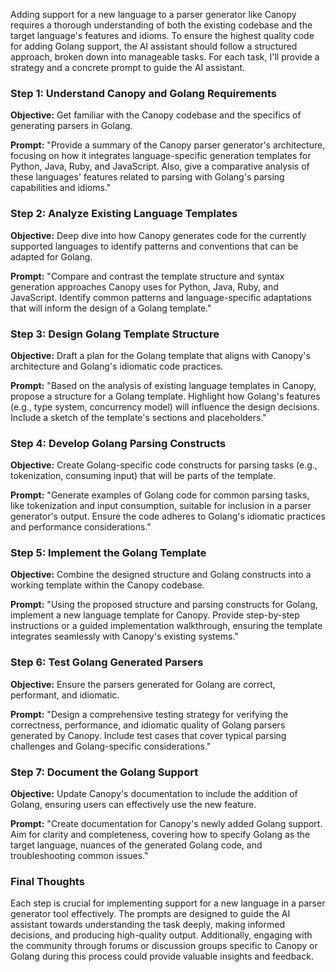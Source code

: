 Adding support for a new language to a parser generator like Canopy requires a thorough understanding of both the existing codebase and the target language's features and idioms. To ensure the highest quality code for adding Golang support, the AI assistant should follow a structured approach, broken down into manageable tasks. For each task, I'll provide a strategy and a concrete prompt to guide the AI assistant.

### Step 1: Understand Canopy and Golang Requirements

**Objective:** Get familiar with the Canopy codebase and the specifics of generating parsers in Golang.

**Prompt:**
"Provide a summary of the Canopy parser generator's architecture, focusing on how it integrates language-specific generation templates for Python, Java, Ruby, and JavaScript. Also, give a comparative analysis of these languages' features related to parsing with Golang's parsing capabilities and idioms."

### Step 2: Analyze Existing Language Templates

**Objective:** Deep dive into how Canopy generates code for the currently supported languages to identify patterns and conventions that can be adapted for Golang.

**Prompt:**
"Compare and contrast the template structure and syntax generation approaches Canopy uses for Python, Java, Ruby, and JavaScript. Identify common patterns and language-specific adaptations that will inform the design of a Golang template."

### Step 3: Design Golang Template Structure

**Objective:** Draft a plan for the Golang template that aligns with Canopy's architecture and Golang's idiomatic code practices.

**Prompt:**
"Based on the analysis of existing language templates in Canopy, propose a structure for a Golang template. Highlight how Golang's features (e.g., type system, concurrency model) will influence the design decisions. Include a sketch of the template's sections and placeholders."

### Step 4: Develop Golang Parsing Constructs

**Objective:** Create Golang-specific code constructs for parsing tasks (e.g., tokenization, consuming input) that will be parts of the template.

**Prompt:**
"Generate examples of Golang code for common parsing tasks, like tokenization and input consumption, suitable for inclusion in a parser generator's output. Ensure the code adheres to Golang's idiomatic practices and performance considerations."

### Step 5: Implement the Golang Template

**Objective:** Combine the designed structure and Golang constructs into a working template within the Canopy codebase.

**Prompt:**
"Using the proposed structure and parsing constructs for Golang, implement a new language template for Canopy. Provide step-by-step instructions or a guided implementation walkthrough, ensuring the template integrates seamlessly with Canopy's existing systems."

### Step 6: Test Golang Generated Parsers

**Objective:** Ensure the parsers generated for Golang are correct, performant, and idiomatic.

**Prompt:**
"Design a comprehensive testing strategy for verifying the correctness, performance, and idiomatic quality of Golang parsers generated by Canopy. Include test cases that cover typical parsing challenges and Golang-specific considerations."

### Step 7: Document the Golang Support

**Objective:** Update Canopy's documentation to include the addition of Golang, ensuring users can effectively use the new feature.

**Prompt:**
"Create documentation for Canopy's newly added Golang support. Aim for clarity and completeness, covering how to specify Golang as the target language, nuances of the generated Golang code, and troubleshooting common issues."

### Final Thoughts

Each step is crucial for implementing support for a new language in a parser generator tool effectively. The prompts are designed to guide the AI assistant towards understanding the task deeply, making informed decisions, and producing high-quality output. Additionally, engaging with the community through forums or discussion groups specific to Canopy or Golang during this process could provide valuable insights and feedback.
